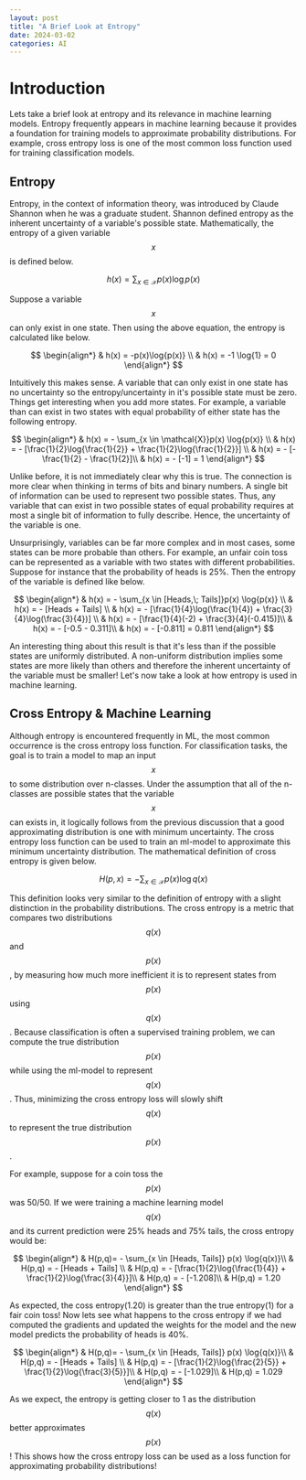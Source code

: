 ```yaml
---
layout: post
title: "A Brief Look at Entropy"
date: 2024-03-02
categories: AI
---
```


# Introduction

Lets take a brief look at entropy and its relevance in machine learning models. Entropy frequently appears in machine learning because it provides a foundation for training models to approximate probability distributions. For example, cross entropy loss is one of the most common loss function used for training classification models. 

## Entropy

Entropy, in the context of information theory, was introduced by Claude Shannon when he was a graduate student. Shannon defined entropy as the inherent uncertainty of a variable's possible state. Mathematically, the entropy of a given variable $$x$$ is defined below.

$$
h(x) = \sum_{x \in \mathcal{X}} p(x)\log{p(x)}
$$

Suppose a variable $$x$$ can only exist in one state. Then using the above equation, the entropy is calculated like below.

$$
\begin{align*}
& h(x) = -p(x)\log{p(x)} \\
& h(x) = -1 \log{1} = 0
\end{align*}
$$

Intuitively this makes sense. A variable that can only exist in one state has no uncertainty so the entropy/uncertainty in it's possible state must be zero. Things get interesting when you add more states. For example, a variable than can exist in two states with equal probability of either state has the following entropy.

$$
\begin{align*}
& h(x) = - \sum_{x \in \mathcal{X}}p(x) \log{p(x)} \\
& h(x) = - [\frac{1}{2}\log{\frac{1}{2}} + \frac{1}{2}\log{\frac{1}{2}}] \\
& h(x) = - [-\frac{1}{2} - \frac{1}{2}]\\
& h(x) = - [-1] = 1
\end{align*}
$$

Unlike before, it is not immediately clear why this is true. The connection is more clear when thinking in terms of bits and binary numbers. A single bit of information can be used to represent two possible states. Thus, any variable that can exist in two possible states of equal probability requires at most a single bit of information to fully describe. Hence, the uncertainty of the variable is one.

Unsurprisingly, variables can be far more complex and in most cases, some states can be more probable than others. For example, an unfair coin toss can be represented as a variable with two states with different probabilities. Suppose for instance that the probability of heads is 25%. Then the entropy of the variable is defined like below.

$$
\begin{align*}
& h(x) = - \sum_{x \in [Heads,\; Tails]}p(x) \log{p(x)} \\
& h(x) = - [Heads + Tails] \\
& h(x) = - [\frac{1}{4}\log(\frac{1}{4}) + \frac{3}{4}\log(\frac{3}{4})] \\
& h(x) = - [\frac{1}{4}(-2) + \frac{3}{4}(-0.415)]\\
& h(x) = - [-0.5 - 0.311]\\
& h(x) = - [-0.811] = 0.811
\end{align*}
$$

An interesting thing about this result is that it's less than if the possible states are uniformly distributed. A non-uniform distribution implies some states are more likely than others and therefore the inherent uncertainty of the variable must be smaller! Let's now take a look at how entropy is used in machine learning.

## Cross Entropy & Machine Learning

Although entropy is encountered frequently in ML, the most common occurrence is the cross entropy loss function. For classification tasks, the goal is to train a model to map an input $$x$$ to some distribution over n-classes. Under the assumption that all of the n-classes are possible states that the variable $$x$$ can exists in, it logically follows from the previous discussion that a good approximating distribution is one with minimum uncertainty. The cross entropy loss function can be used to train an ml-model to approximate this minimum uncertainty distribution. The mathematical definition of cross entropy is given below.

$$
H(p, x) = - \sum_{x \in \mathcal{X}} p(x) \log{q(x)}
$$

This definition looks very similar to the definition of entropy with a slight distinction in the probability distributions. The cross entropy is a metric that compares two distributions $$q(x)$$ and $$p(x)$$, by measuring how much more inefficient it is to represent states from $$p(x)$$ using $$q(x)$$. Because classification is often a supervised training problem, we can compute the true distribution $$p(x)$$ while using the ml-model to represent $$q(x)$$. Thus, minimizing the cross entropy loss will slowly shift $$q(x)$$ to represent the true distribution $$p(x)$$.

For example, suppose for a coin toss the $$p(x)$$ was 50/50. If we were training a machine learning model $$q(x)$$ and its current prediction were 25% heads and 75% tails, the cross entropy would be:

$$
\begin{align*}
& H(p,q)= - \sum_{x \in [Heads, Tails]} p(x) \log{q(x)}\\
& H(p,q) = - [Heads + Tails] \\
& H(p,q) = - [\frac{1}{2}\log{\frac{1}{4}} + \frac{1}{2}\log{\frac{3}{4}}]\\
& H(p,q) = - [-1.208]\\
& H(p,q) = 1.20
\end{align*}
$$

As expected, the coss entropy(1.20) is greater than the true entropy(1) for a fair coin toss! Now lets see what happens to the cross entropy if we had computed the gradients and updated the weights for the model and the new model predicts the probability of heads is 40%.

$$
\begin{align*}
& H(p,q)= - \sum_{x \in [Heads, Tails]} p(x) \log{q(x)}\\
& H(p,q) = - [Heads + Tails] \\
& H(p,q) = - [\frac{1}{2}\log{\frac{2}{5}} + \frac{1}{2}\log{\frac{3}{5}}]\\
& H(p,q) = - [-1.029]\\
& H(p,q) = 1.029
\end{align*}
$$

As we expect, the entropy is getting closer to 1 as the distribution $$q(x)$$ better approximates $$p(x)$$! This shows how the cross entropy loss can be used as a loss function for approximating probability distributions!
